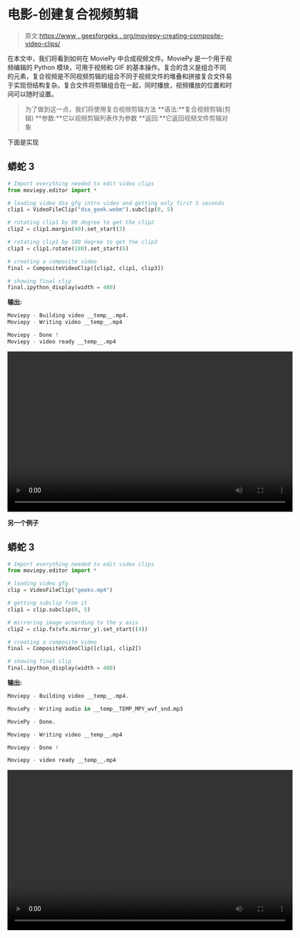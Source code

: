 # 电影-创建复合视频剪辑

> 原文:[https://www . geesforgeks . org/moviepy-creating-composite-video-clips/](https://www.geeksforgeeks.org/moviepy-creating-composite-video-clips/)

在本文中，我们将看到如何在 MoviePy 中合成视频文件。MoviePy 是一个用于视频编辑的 Python 模块，可用于视频和 GIF 的基本操作。复合的含义是组合不同的元素，复合视频是不同视频剪辑的组合不同于视频文件的堆叠和拼接复合文件易于实现但结构复杂。复合文件将剪辑组合在一起，同时播放，视频播放的位置和时间可以随时设置。

> 为了做到这一点，我们将使用复合视频剪辑方法
> **语法:**复合视频剪辑(剪辑)
> **参数:**它以视频剪辑列表作为参数
> **返回:**它返回视频文件剪辑对象

下面是实现

## 蟒蛇 3

```py
# Import everything needed to edit video clips
from moviepy.editor import *

# loading video dsa gfg intro video and getting only first 5 seconds
clip1 = VideoFileClip("dsa_geek.webm").subclip(0, 5)

# rotating clip1 by 90 degree to get the clip2
clip2 = clip1.margin(40).set_start(3)

# rotating clip1 by 180 degree to get the clip3
clip3 = clip1.rotate(180).set_start(6)

# creating a composite video
final = CompositeVideoClip([clip2, clip1, clip3])

# showing final clip
final.ipython_display(width = 480)
```

**输出:**

```py
Moviepy - Building video __temp__.mp4.
Moviepy - Writing video __temp__.mp4

Moviepy - Done !
Moviepy - video ready __temp__.mp4

```

<video class="wp-video-shortcode" id="video-457227-1" width="640" height="360" preload="metadata" controls=""><source type="video/mp4" src="https://media.geeksforgeeks.org/wp-content/uploads/20200722101712/123.mp4?_=1">[https://media.geeksforgeeks.org/wp-content/uploads/20200722101712/123.mp4](https://media.geeksforgeeks.org/wp-content/uploads/20200722101712/123.mp4)</video>

**另一个例子**

## 蟒蛇 3

```py
# Import everything needed to edit video clips
from moviepy.editor import *

# loading video gfg
clip = VideoFileClip("geeks.mp4")

# getting subclip from it
clip1 = clip.subclip(0, 5)

# mirroring image according to the y axis
clip2 = clip.fx(vfx.mirror_y).set_start((4))

# creating a composite video
final = CompositeVideoClip([clip1, clip2])

# showing final clip
final.ipython_display(width = 480)
```

**输出:**

```py
Moviepy - Building video __temp__.mp4.

MoviePy - Writing audio in __temp__TEMP_MPY_wvf_snd.mp3

MoviePy - Done.

Moviepy - Writing video __temp__.mp4

Moviepy - Done !

Moviepy - video ready __temp__.mp4

```

<video class="wp-video-shortcode" id="video-457227-2" width="640" height="360" preload="metadata" controls=""><source type="video/mp4" src="https://media.geeksforgeeks.org/wp-content/uploads/20200722102001/216.mp4?_=2">[https://media.geeksforgeeks.org/wp-content/uploads/20200722102001/216.mp4](https://media.geeksforgeeks.org/wp-content/uploads/20200722102001/216.mp4)</video>